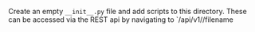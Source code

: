 Create an empty `__init__.py` file and add scripts to this directory. These can be accessed via the REST api by navigating to `/api/v1/<directory>/filename

